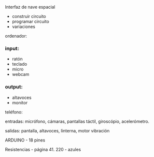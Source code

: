 Interfaz de nave espacial

- construir circuito
- programar circuito
- variaciones


ordenador: 

 ### input:  

- ratón
- teclado
- micro
- webcam

### output:

- altavoces
- monitor

teléfono:

entradas: micrófono, cámaras, pantallas táctil, giroscópio, acelerómetro.

salidas: pantalla, altavoces, linterna, motor vibración

ARDUINO - 18 pines


Resistencias - página 41. 220 - azules
